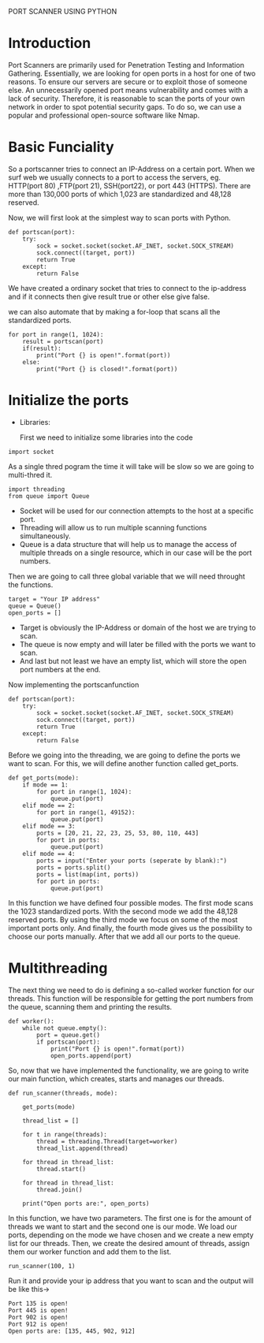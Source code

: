 <centre>PORT SCANNER USING PYTHON</centre>
# Introduction

Port Scanners are primarily used for Penetration Testing and Information Gathering. Essentially, we are looking for open ports in a host for one of two reasons. To ensure our servers are secure or to exploit those of someone else. An unnecessarily opened port means vulnerability and comes with a lack of security.
Therefore, it is reasonable to scan the ports of your own network in order to spot potential security gaps. To do so, we can use a popular and professional open-source software like Nmap.

# Basic Funciality
So a portscanner tries to connect  an IP-Address on a certain port. When we surf web we usually connects to a port to access the servers, eg. HTTP(port 80) ,FTP(port 21), SSH(port22), or port 443 (HTTPS). There are more than 130,000 ports of which 1,023 are standardized and 48,128 reserved. 

Now, we will first look at the simplest way to scan ports with Python.
```
def portscan(port):
    try:
        sock = socket.socket(socket.AF_INET, socket.SOCK_STREAM)
        sock.connect((target, port))
        return True
    except:
        return False
```
We have created a ordinary socket that tries to connect to the ip-address and if it connects then give result true or other else give false.

we can also automate that by making a for-loop that scans all the standardized ports.

```
for port in range(1, 1024):
    result = portscan(port)
    if(result):
        print("Port {} is open!".format(port))
    else:
        print("Port {} is closed!".format(port))
```
  
  
# Initialize the ports
  * Libraries:
    <p>First we need to initialize some libraries into the code</p> 
```
import socket
```
As a single thred pogram the time it will take will be slow so we are going to multi-thred it.
```
import threading
from queue import Queue
```
* Socket will be used for our connection attempts to the host at a specific port.
* Threading will allow us to run multiple scanning functions simultaneously.
* Queue is a data structure that will help us to manage the access of multiple threads on a single resource, which in our case will be the port numbers. 

Then we are going to call three global variable that we will need throught the functions.

```
target = "Your IP address"
queue = Queue()
open_ports = []
```
* Target is obviously the IP-Address or domain of the host we are trying to scan.
* The queue is now empty and will later be filled with the ports we want to scan.
* And last but not least we have an empty list, which will store the open port numbers at the end.

Now implementing the portscanfunction
```
def portscan(port):
    try:
        sock = socket.socket(socket.AF_INET, socket.SOCK_STREAM)
        sock.connect((target, port))
        return True
    except:
        return False
```
Before we going into the threading, we are going to define the ports we want to scan. For this, we will define another function called get_ports.
```
def get_ports(mode):
    if mode == 1:
        for port in range(1, 1024):
            queue.put(port)
    elif mode == 2:
        for port in range(1, 49152):
            queue.put(port)
    elif mode == 3:
        ports = [20, 21, 22, 23, 25, 53, 80, 110, 443]
        for port in ports:
            queue.put(port)
    elif mode == 4:
        ports = input("Enter your ports (seperate by blank):")
        ports = ports.split()
        ports = list(map(int, ports))
        for port in ports:
            queue.put(port)
```

In this function we have defined four possible modes. The first mode scans the 1023 standardized ports. With the second mode we add the 48,128 reserved ports. By using the third mode we focus on some of the most important ports only. And finally, the fourth mode gives us the possibility to choose our ports manually. After that we add all our ports to the queue.

# Multithreading
The next thing we need to do is defining a so-called worker function for our threads. This function will be responsible for getting the port numbers from the queue, scanning them and printing the results.

```
def worker():
    while not queue.empty():
        port = queue.get()
        if portscan(port):
            print("Port {} is open!".format(port))
            open_ports.append(port)
```

So, now that we have implemented the functionality, we are going to write our main function, which creates, starts and manages our threads.

```
def run_scanner(threads, mode):

    get_ports(mode)

    thread_list = []

    for t in range(threads):
        thread = threading.Thread(target=worker)
        thread_list.append(thread)

    for thread in thread_list:
        thread.start()

    for thread in thread_list:
        thread.join()

    print("Open ports are:", open_ports)
```

In this function, we have two parameters. The first one is for the amount of threads we want to start and the second one is our mode. We load our ports, depending on the mode we have chosen and we create a new empty list for our threads. Then, we create the desired amount of threads, assign them our worker function and add them to the list.

```
run_scanner(100, 1)
```

Run it and provide your ip address that you want to scan and the output will be like this->
```
Port 135 is open!
Port 445 is open!
Port 902 is open!
Port 912 is open!
Open ports are: [135, 445, 902, 912]
```






